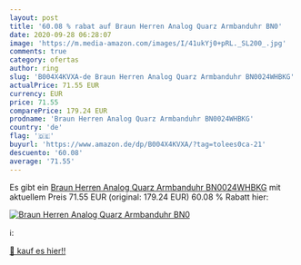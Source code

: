 ```yaml
---
layout: post
title: '60.08 % rabat auf Braun Herren Analog Quarz Armbanduhr BN0'
date: 2020-09-28 06:28:07
image: 'https://m.media-amazon.com/images/I/41ukYj0+pRL._SL200_.jpg'
comments: true
category: ofertas
author: ring
slug: 'B004X4KVXA-de Braun Herren Analog Quarz Armbanduhr BN0024WHBKG'
actualPrice: 71.55 EUR
currency: EUR
price: 71.55
comparePrice: 179.24 EUR
prodname: 'Braun Herren Analog Quarz Armbanduhr BN0024WHBKG'
country: 'de'
flag: '🇩🇪'
buyurl: 'https://www.amazon.de/dp/B004X4KVXA/?tag=tolees0ca-21'
descuento: '60.08'
average: '71.55'
---
```


Es gibt ein [Braun Herren Analog Quarz Armbanduhr BN0024WHBKG](https://www.amazon.de/dp/B004X4KVXA/?tag=tolees0ca-21) mit aktuellem Preis 71.55 EUR (original: 179.24 EUR) 60.08 % Rabatt hier:

[![Braun Herren Analog Quarz Armbanduhr BN0](https://m.media-amazon.com/images/I/41ukYj0+pRL._SL200_.jpg)](https://www.amazon.de/dp/B004X4KVXA/?tag=tolees0ca-21)

ℹ️:


[🛒 kauf es hier!!](https://www.amazon.de/dp/B004X4KVXA/?tag=tolees0ca-21)
